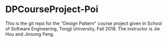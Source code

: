 # DPCourseProject-Poi
This is the git repo for the "Design Pattern" course project given in School of Software Engineering, Tongji University, Fall 2018. The instructor is Jie Hou and Jinsong Feng. 
